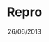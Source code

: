 ---
title: Repro
date: 26/06/2013
categories: 
  - HTML Templates
  - WordPress Themes
tags:
  - CSS
  - HTML
  - JavaScript
images: /assets/20220328162507-screencapture-file-C-Users-kerem-Desktop-Web-Tasarimlar-Web-Tasarimlar-arondemo2-index-html-2022-03-28-16_24_33.jpg
madefor: Special request
preview:
  - icon: fas fa-pager
    label: Index
    url: https://kkerem.com/project/repro
  - icon: fas fa-pager
    label: Single
    url: https://kkerem.com/project/repro/sayfa.html
download:
  - icon: fab fa-archive
    label: HTML
    url: https://kkerem.com/project/repro/archive.rar
---